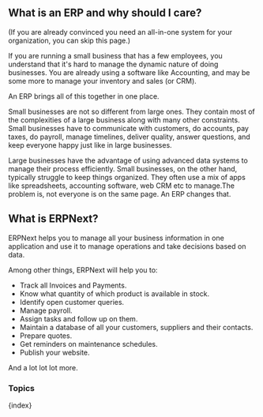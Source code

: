 ## What is an ERP and why should I care?

(If you are already convinced you need an all-in-one system for your
organization, you can skip this page.)

If you are running a small business that has a few employees, you understand
that it's hard to manage the dynamic nature of doing businesses. You are
already using a software like Accounting, and may be some more to manage your
inventory and sales (or CRM).

An ERP brings all of this together in one place.

Small businesses are not so different from large ones. They contain most of
the complexities of a large business along with many other constraints. Small
businesses have to communicate with customers, do accounts, pay taxes, do
payroll, manage timelines, deliver quality, answer questions, and keep
everyone happy just like in large businesses.

Large businesses have the advantage of using advanced data systems to manage
their process efficiently. Small businesses, on the other hand, typically
struggle to keep things organized. They often use a mix of apps like
spreadsheets, accounting software, web CRM etc to manage.The problem is, not
everyone is on the same page. An ERP changes that.

## What is ERPNext?

ERPNext helps you to manage all your business information in one application
and use it to manage operations and take decisions based on data.

Among other things, ERPNext will help you to:

  * Track all Invoices and Payments.
  * Know what quantity of which product is available in stock.
  * Identify open customer queries.
  * Manage payroll.
  * Assign tasks and follow up on them.
  * Maintain a database of all your customers, suppliers and their contacts.
  * Prepare quotes.
  * Get reminders on maintenance schedules.
  * Publish your website.

And a lot lot lot more.

### Topics

{index}
